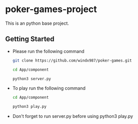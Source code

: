 # poker-games-project 

This is an python base project.

## Getting Started

- Please run the following command

    ```bash
    git clone https://github.com/windx987/poker-games.git 
 
    cd App/component
 
    python3 server.py
    ```
- To play run the following command
    ```bash
    cd App/component
 
    python3 play.py
    ```
- Don't forget to run server.py before using python3 play.py

